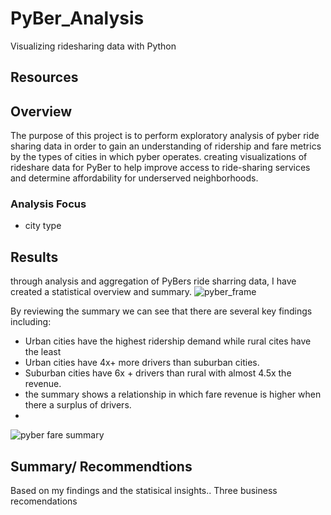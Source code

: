 # PyBer_Analysis
Visualizing ridesharing data with Python 
## Resources 


## Overview 
The purpose of this project is to perform exploratory analysis of pyber ride sharing data in order to gain an understanding of ridership and fare metrics by the types of cities in which pyber operates.
creating visualizations of rideshare data for PyBer to help improve access to ride-sharing services and determine affordability for underserved neighborhoods.

### Analysis Focus 
- city type 

## Results 
through analysis and aggregation of PyBers ride sharring data, I have created a statistical overview and summary. 
![pyber_frame](https://github.com/DonnieData/PyBer_Analysis/blob/main/analysis/pyber_summary_frame.png)

By reviewing the summary we can see that there are several key findings including: 
- Urban cities have the highest ridership demand while rural cites have the least
- Urban cities have 4x+ more drivers than suburban cities.
- Suburban cities have 6x + drivers than rural with almost 4.5x the revenue.
- the summary shows a relationship in which fare revenue is higher when there a surplus of drivers.
-



![pyber fare summary](https://github.com/DonnieData/PyBer_Analysis/blob/main/analysis/Pyber_fare_summary.png)


## Summary/ Recommendtions 

Based on my findings and the statisical insights.. 
Three business recomendations 

